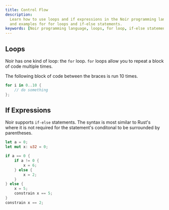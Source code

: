 ```yaml
---
title: Control Flow
description:
  Learn how to use loops and if expressions in the Noir programming language. Discover the syntax
  and examples for for loops and if-else statements.
keywords: [Noir programming language, loops, for loop, if-else statements, Rust syntax]
---
```


## Loops

Noir has one kind of loop: the `for` loop. `for` loops allow you to repeat a block of code multiple
times.

The following block of code between the braces is run 10 times.

```rust
for i in 0..10 {
    // do something
};
```

## If Expressions

Noir supports `if-else` statements. The syntax is most similar to Rust's where it is not required
for the statement's conditonal to be surrounded by parentheses.

```rust
let a = 0;
let mut x: u32 = 0;

if a == 0 {
    if a != 0 {
        x = 6;
    } else {
        x = 2;
    }
} else {
    x = 5;
    constrain x == 5;
}
constrain x == 2;
```
